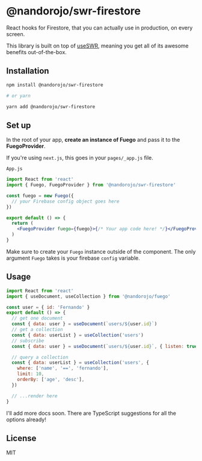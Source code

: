 # @nandorojo/swr-firestore

React hooks for Firestore, that you can actually use in production, on every screen.

This library is built on top of [useSWR](https://swr.now.sh), meaning you get all of its awesome benefits out-of-the-box.

## Installation

```sh
npm install @nandorojo/swr-firestore

# or yarn

yarn add @nandorojo/swr-firestore
```

## Set up

In the root of your app, **create an instance of Fuego** and pass it to the **FuegoProvider**.

If you're using `next.js`, this goes in your `pages/_app.js` file.

`App.js`

```jsx
import React from 'react'
import { Fuego, FuegoProvider } from '@nandorojo/swr-firestore'

const fuego = new Fuego({
  // your Firebase config object goes here
})

export default () => {
  return (
    <FuegoProvider fuego={fuego}>{/* Your app code here! */}</FuegoProvider>
  )
}
```

Make sure to create your `Fuego` instance outside of the component. The only argument `Fuego` takes is your firebase `config` variable.

## Usage

```js
import React from 'react'
import { useDocument, useCollection } from '@nandorojo/fuego'

const user = { id: 'Fernando' }
export default () => {
  // get one document
  const { data: user } = useDocument(`users/${user.id}`)
  // get a collection
  const { data: userList } = useCollection('users')
  // subscribe
  const { data: user } = useDocument(`users/${user.id}`, { listen: true })

  // query a collection
  const { data: userList } = useCollection('users', {
    where: ['name', '==', 'fernando'],
    limit: 10,
    orderBy: ['age', 'desc'],
  })

  // ...render here
}
```

I'll add more docs soon. There are TypeScript suggestions for all the options already!

## License

MIT

